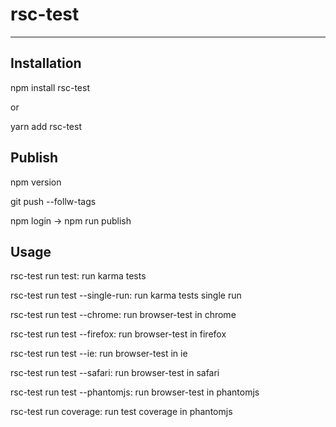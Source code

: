 # rsc-test
---

## Installation

npm install rsc-test 

or 

yarn add rsc-test

## Publish

npm version <version>

git push --follw-tags

npm login -> npm run publish

## Usage

rsc-test run test: run karma tests

rsc-test run test --single-run: run karma tests single run

rsc-test run test --chrome: run browser-test in chrome

rsc-test run test --firefox: run browser-test in firefox

rsc-test run test --ie: run browser-test in ie

rsc-test run test --safari: run browser-test in safari

rsc-test run test --phantomjs: run browser-test in phantomjs

rsc-test run coverage: run test coverage in phantomjs

